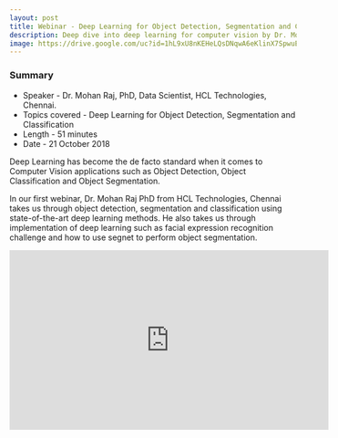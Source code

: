 ```yaml
---
layout: post
title: Webinar - Deep Learning for Object Detection, Segmentation and Classification
description: Deep dive into deep learning for computer vision by Dr. Mohan Raj, Data Scientist, HCL Technologies, Chennai.
image: https://drive.google.com/uc?id=1hL9xU8nKEHeLQsDNqwA6eKlinX7SpwuE
---
```


### Summary

* Speaker - Dr. Mohan Raj, PhD, Data Scientist, HCL Technologies, Chennai.
* Topics covered - Deep Learning for Object Detection, Segmentation and Classification
* Length - 51 minutes
* Date - 21 October 2018

Deep Learning has become the de facto standard when it comes to Computer Vision applications such as Object Detection, Object Classification and Object Segmentation. 

In our first webinar, Dr. Mohan Raj PhD from HCL Technologies, Chennai takes us through object detection, segmentation and classification using state-of-the-art deep learning methods. He also takes us through implementation of deep learning such as facial expression recognition challenge and how to use segnet to perform object segmentation. 

<div class="video-container"><iframe width="560" height="315" src="https://www.youtube.com/embed/PwFlsWlHZ6k" frameborder="0" allow="accelerometer; autoplay; encrypted-media; gyroscope; picture-in-picture" allowfullscreen></iframe></div>